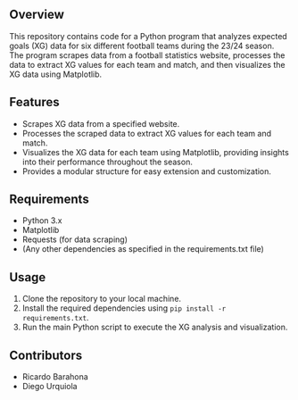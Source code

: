 ## Overview
This repository contains code for a Python program that analyzes expected goals (XG) data for six different football teams during the 23/24 season. The program scrapes data from a football statistics website, processes the data to extract XG values for each team and match, and then visualizes the XG data using Matplotlib.

## Features
- Scrapes XG data from a specified website.
- Processes the scraped data to extract XG values for each team and match.
- Visualizes the XG data for each team using Matplotlib, providing insights into their performance throughout the season.
- Provides a modular structure for easy extension and customization.

## Requirements
- Python 3.x
- Matplotlib
- Requests (for data scraping)
- (Any other dependencies as specified in the requirements.txt file)

## Usage
1. Clone the repository to your local machine.
2. Install the required dependencies using `pip install -r requirements.txt`.
3. Run the main Python script to execute the XG analysis and visualization.

## Contributors
- Ricardo Barahona
- Diego Urquiola 
